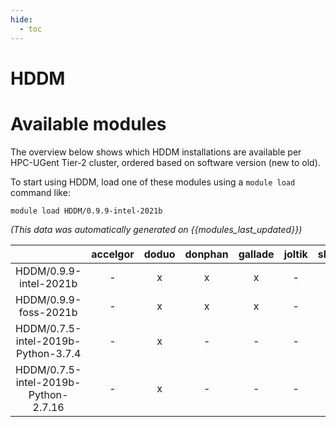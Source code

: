 ```yaml
---
hide:
  - toc
---
```


HDDM
====

# Available modules


The overview below shows which HDDM installations are available per HPC-UGent Tier-2 cluster, ordered based on software version (new to old).

To start using HDDM, load one of these modules using a `module load` command like:

```shell
module load HDDM/0.9.9-intel-2021b
```

*(This data was automatically generated on {{modules_last_updated}})*  

| |accelgor|doduo|donphan|gallade|joltik|shinx|
| :---: | :---: | :---: | :---: | :---: | :---: | :---: |
|HDDM/0.9.9-intel-2021b|-|x|x|x|-|-|
|HDDM/0.9.9-foss-2021b|-|x|x|x|-|-|
|HDDM/0.7.5-intel-2019b-Python-3.7.4|-|x|-|-|-|-|
|HDDM/0.7.5-intel-2019b-Python-2.7.16|-|x|-|-|-|-|
